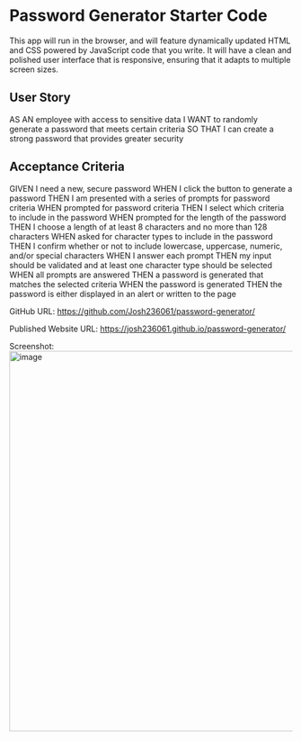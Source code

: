 # Password Generator Starter Code


This app will run in the browser, and will feature dynamically updated HTML and CSS powered by JavaScript code that you write. It will have a clean and polished user interface that is responsive, ensuring that it adapts to multiple screen sizes.

## User Story
AS AN employee with access to sensitive data
I WANT to randomly generate a password that meets certain criteria
SO THAT I can create a strong password that provides greater security


## Acceptance Criteria
GIVEN I need a new, secure password
WHEN I click the button to generate a password
THEN I am presented with a series of prompts for password criteria
WHEN prompted for password criteria
THEN I select which criteria to include in the password
WHEN prompted for the length of the password
THEN I choose a length of at least 8 characters and no more than 128 characters
WHEN asked for character types to include in the password
THEN I confirm whether or not to include lowercase, uppercase, numeric, and/or special characters
WHEN I answer each prompt
THEN my input should be validated and at least one character type should be selected
WHEN all prompts are answered
THEN a password is generated that matches the selected criteria
WHEN the password is generated
THEN the password is either displayed in an alert or written to the page

GitHub URL: https://github.com/Josh236061/password-generator/

Published Website URL: https://josh236061.github.io/password-generator/

Screenshot: <img width="676" alt="image" src="https://user-images.githubusercontent.com/71394743/187575119-17da5d99-2f14-4b1b-a822-5eced2495bf8.png">
